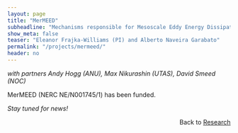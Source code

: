 ```yaml
---
layout: page
title: "MerMEED"
subheadline: "Mechanisms responsible for Mesoscale Eddy Energy Dissipation"
show_meta: false
teaser: "Eleanor Frajka-Williams (PI) and Alberto Naveira Garabato"
permalink: "/projects/mermeed/"
header: no
---
```


*with partners Andy Hogg (ANU), Max Nikurashin (UTAS), David Smeed (NOC)*


<!--![Cruise photos, DynOPO JR310](/images/jr310/IMG_6096_thumb.jpg){: .callout}--> 
MerMEED (NERC NE/N001745/1) has been funded. 

*Stay tuned for news!*



<!--Study area. <img src="/images/dynopo-fieldmap-large1.jpg" width="250">-->


<p align="right">Back to <a href="/projects/">Research</a></p>